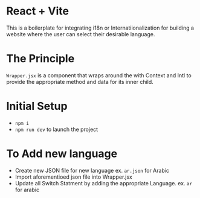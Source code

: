 # React + Vite

This is a boilerplate for integrating i18n or Internatiionalization for building a website where the user can select their desirable language.

# The Principle

`Wrapper.jsx` is a component that wraps around the <App/> with Context and Intl to provide the appropriate method and data for its inner child.

# Initial Setup

- `npm i`
- `npm run dev` to launch the project

# To Add new language

- Create new JSON file for new language ex. `ar.json` for Arabic
- Import aforementioed json file into Wrapper.jsx
- Update all Switch Statment by adding the appropriate Language. ex. `ar` for arabic
